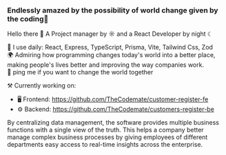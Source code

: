 ### Endlessly amazed by the possibility of world change given by the coding👋

Hello there 👋
A Project manager by ☼ and a React Developer by night ☾

🧰 I use daily: React, Express, TypeScript, Prisma, Vite, Tailwind Css, Zod  
🌍 Admiring how programming changes today's world into a better place, making people's lives better and improving the way companies work.  
💬 ping me if you want to change the world together  

⚒️ Currently working on: 
 - 🖥️ Frontend: https://github.com/TheCodemate/customer-register-fe
 - ⚙️ Backend: https://github.com/TheCodemate/customers-register-be

By centralizing data management, the software provides multiple business functions with a single view of the truth. This helps a company better manage complex business processes by giving employees of different departments easy access to real-time insights across the enterprise.
